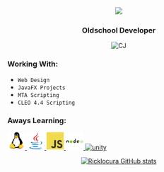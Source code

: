 <div align="center">
<img src="https://i.imgur.com/BNJMtQb.gif"/> <br>
<h3>Oldschool Developer</h3>
<img src="https://i.imgur.com/uxby7CY.png" alt="CJ" height="200"/> 
</div>

### Working With:
- ```Web Design```
- ```JavaFX Projects```
-  ```MTA Scripting```
- ```CLEO 4.4 Scripting```

### Aways Learning:

<p align="left"> 
<a href="https://www.linux.org/" target="_blank" rel="noreferrer"> <img src="https://raw.githubusercontent.com/devicons/devicon/master/icons/linux/linux-original.svg" alt="linux" width="40" height="40"/> </a><a href="https://www.java.com" target="_blank" rel="noreferrer"> <img src="https://raw.githubusercontent.com/devicons/devicon/master/icons/java/java-original.svg" alt="java" width="40" height="40"/> </a> <a href="https://developer.mozilla.org/en-US/docs/Web/JavaScript" target="_blank" rel="noreferrer"> <img src="https://raw.githubusercontent.com/devicons/devicon/master/icons/javascript/javascript-original.svg" alt="javascript" width="40" height="40"/> </a>  <a href="https://nodejs.org" target="_blank" rel="noreferrer"> <img src="https://raw.githubusercontent.com/devicons/devicon/master/icons/nodejs/nodejs-original-wordmark.svg" alt="nodejs" width="40" height="40"/> </a> <a href="https://unity.com/" target="_blank" rel="noreferrer"> <img src="https://www.vectorlogo.zone/logos/unity3d/unity3d-icon.svg" alt="unity" width="40" height="40"/> </a>

<div align="center">

[![Ricklocura GitHub stats](https://github-readme-stats.vercel.app/api?username=rlzl&show_icons=true&theme=dark)](https://github.com/anuraghazra/github-readme-stats)

</div>
